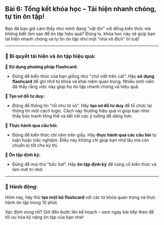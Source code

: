 ## Bài 6: Tổng kết khóa học – Tái hiện nhanh chóng, tự tin ôn tập!

Bạn đã bao giờ cảm thấy như mình đang "vật lộn" với đống kiến thức mà không biết làm sao để ôn tập hiệu quả? Đừng lo, khóa học này sẽ giúp bạn tái hiện nhanh chóng và tự tin ôn tập như một "nhà vô địch" trí tuệ!

---

### 📌 Bí quyết tái hiện và ôn tập hiệu quả:

**🔹 Sử dụng phương pháp Flashcard:**
- Đừng để kiến thức của bạn giống như "chữ viết trên cát". Hãy **sử dụng flashcard** để ghi nhớ từ khóa và khái niệm quan trọng. Nhiều sinh viên đã thấy rằng việc này giúp họ ôn tập nhanh chóng và hiệu quả.

**🔹 Tạo sơ đồ tư duy:**
- Đừng để thông tin "rối như tơ vò". Hãy **tạo sơ đồ tư duy** để tổ chức lại thông tin một cách logic. Cách này thường hiệu quả vì giúp bạn nhìn thấy bức tranh tổng thể và kết nối các ý tưởng dễ dàng hơn.

**🔹 Thực hành qua câu hỏi:**
- Đừng để kiến thức chỉ nằm trên giấy. Hãy **thực hành qua các câu hỏi** tự luận hoặc trắc nghiệm. Điều này không chỉ giúp bạn nhớ lâu mà còn chuẩn bị tốt cho kỳ thi.

**🔹 Ôn tập định kỳ:**
- Đừng để mọi thứ "bốc hơi". Hãy **ôn tập định kỳ** để củng cố kiến thức và làm mới trí nhớ.

---

### 🚀 Hành động:

Hôm nay, hãy thử **tạo một bộ flashcard** với các từ khóa quan trọng và thực hành ôn tập trong 10 phút.

Xác định xong rồi? Giờ đến bước lên kế hoạch – xem ngay bài tiếp theo để tối ưu hóa kỹ năng ôn tập của bạn nhé!